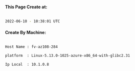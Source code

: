 
   
#### This Page Create at:

```bash

2022-06-10 - 10:38:01 UTC

```

#### Create By Machine:

```bash

Host Name : fv-az108-284

platform  : Linux-5.13.0-1025-azure-x86_64-with-glibc2.31

Ip Local  : 10.1.0.8

```

